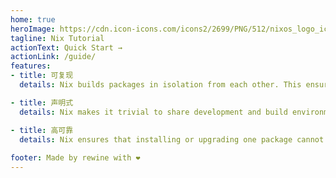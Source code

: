 ```yaml
---
home: true
heroImage: https://cdn.icon-icons.com/icons2/2699/PNG/512/nixos_logo_icon_169913.png
tagline: Nix Tutorial
actionText: Quick Start →
actionLink: /guide/
features:
- title: 可复现
  details: Nix builds packages in isolation from each other. This ensures that they are reproducible and don't have undeclared dependencies, so if a package works on one machine, it will also work on another.

- title: 声明式
  details: Nix makes it trivial to share development and build environments for your projects, regardless of what programming languages and tools you’re using.

- title: 高可靠
  details: Nix ensures that installing or upgrading one package cannot break other packages. It allows you to roll back to previous versions, and ensures that no package is in an inconsistent state during an upgrade.
  
footer: Made by rewine with ❤️
---
```

